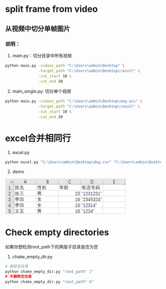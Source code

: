 # split frame from video

## 从视频中切分单帧图片
### 说明：
1. main.py：切分目录中所有视频
```bash
python main.py -videos_path "C:\Users\admin\Desktop" \
               -target_path "C:\Users\admin\Desktop\result" \
               -cut_start 10 \
               -cut_end 20
```
2. main_single.py: 切分单个视频
```bash
python main.py -videos_path "C:\Users\admin\Desktop\dog.avi" \
               -target_path "C:\Users\admin\Desktop\result" \
               -cut_start 10 \
               -cut_end 20
```

# excel合并相同行
1. excel.py
```bash
python excel.py "C:\Users\admin\Desktop\dog.csv" "C:\Users\admin\Desktop\result.csv"
```

2. demo
<p>
<img src="utils/demo.gif"\>
</p>

# Check empty directories
如果你想检测root_path下的两层子目录是否为空
1. chake_empty_dir.py 
```python
# 删除空目录
python chake_empty_dir.py "root_path" 1"
# 不删除空目录
python chake_empty_dir.py "root_path" 0"
```